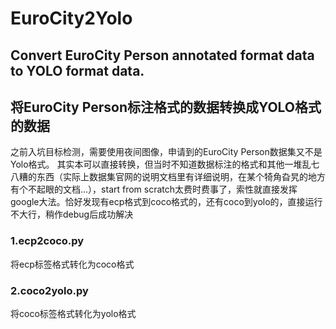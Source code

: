 # EuroCity2Yolo
## Convert EuroCity Person annotated format data to YOLO format data. 
## 将EuroCity Person标注格式的数据转换成YOLO格式的数据

之前入坑目标检测，需要使用夜间图像，申请到的EuroCity Person数据集又不是Yolo格式。
其实本可以直接转换，但当时不知道数据标注的格式和其他一堆乱七八糟的东西（实际上数据集官网的说明文档里有详细说明，在某个犄角旮旯的地方有个不起眼的文档...），start from scratch太费时费事了，索性就直接发挥google大法。恰好发现有ecp格式到coco格式的，还有coco到yolo的，直接运行不大行，稍作debug后成功解决

### 1.ecp2coco.py
将ecp标签格式转化为coco格式

### 2.coco2yolo.py
将coco标签格式转化为yolo格式

